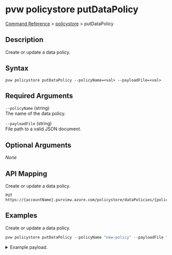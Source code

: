 # pvw policystore putDataPolicy
[Command Reference](../../../README.md#command-reference) > [policystore](./main.md) > putDataPolicy

## Description
Create or update a data policy.

## Syntax
```
pvw policystore putDataPolicy --policyName=<val> --payloadFile=<val>
```

## Required Arguments
`--policyName` (string)  
The name of the data policy.

`--payloadFile` (string)  
File path to a valid JSON document.

## Optional Arguments
*None*

## API Mapping
Create or update a data policy.
```
PUT https://{accountName}.purview.azure.com/policystore/dataPolicies/{policyName}
```

## Examples
Create or update a data policy.
```powershell
pvw policystore putDataPolicy --policyName "new-policy" --payloadFile "/path/to/file.json"
```

<details><summary>Example payload.</summary>
<p>

```json
{
    "name": "new-policy",
    "properties": {
        "collection": {
            "referenceName": "pvdemocrv3k-pv",
            "type": "CollectionReference"
        },
        "decisionRules": [
            {
                "cnfCondition": [
                    [
                        {
                            "attributeName": "resource.azure.path",
                            "attributeValueIncludedIn": [
                                "/subscriptions/2c334b6c-e556-40ac-a4c0-c0d1d2e08ca0/resourceGroups/pvdemo-rg-crv3k/providers/Microsoft.Storage/storageAccounts/pvdemocrv3kadls/**"
                            ]
                        }
                    ],
                    [
                        {
                            "attributeName": "principal.microsoft.id",
                            "attributeValueIncludedIn": [
                                "095354ff-cae8-44ff-8120-22ec5a941b40"
                            ]
                        }
                    ],
                    [
                        {
                            "attributeName": "derived.purview.role",
                            "attributeValueIncludes": "purviewdatarole_builtin_read",
                            "fromRule": "purviewdatarole_builtin_read"
                        }
                    ]
                ],
                "effect": "Permit",
                "id": "32dcda57-b9a2-4ada-8f58-db8cebe037ac",
                "kind": "decisionrule",
                "updatedAt": "03/04/2022 15:32:15"
            }
        ],
        "description": "Hello World",
        "policyDetails": {
            "policyType": "AccessControl"
        }
    }
}
```
</p>
</details>
